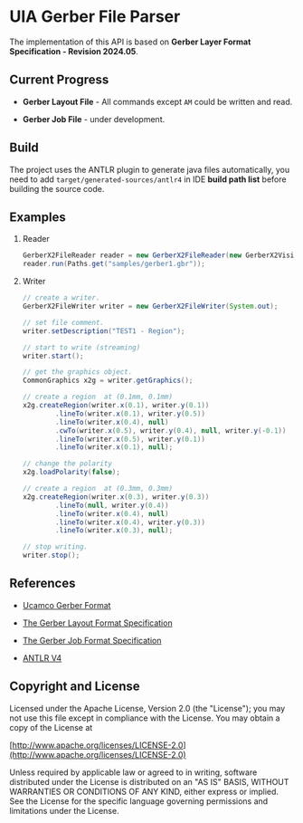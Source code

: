 UIA Gerber File Parser
================

The implementation of this API is based on __Gerber Layer Format Specification - Revision 2024.05__.

## Current Progress

* __Gerber Layout File__ - All commands except `AM` could be written and read.

* __Gerber Job File__ - under development.


## Build

The project uses the ANTLR plugin to generate java files automatically, you need to add `target/generated-sources/antlr4` in IDE __build path list__ before building the source code.  

## Examples

1. Reader

    ```java
    GerberX2FileReader reader = new GerberX2FileReader(new GerberX2Visitor.Console());
    reader.run(Paths.get("samples/gerber1.gbr"));
    ```

1. Writer

    ```java
    // create a writer.
    GerberX2FileWriter writer = new GerberX2FileWriter(System.out);

    // set file comment.
    writer.setDescription("TEST1 - Region");

    // start to write (streaming)
    writer.start();

    // get the graphics object.
    CommonGraphics x2g = writer.getGraphics();

    // create a region  at (0.1mm, 0.1mm)
    x2g.createRegion(writer.x(0.1), writer.y(0.1)) 
            .lineTo(writer.x(0.1), writer.y(0.5))   
            .lineTo(writer.x(0.4), null)
            .cwTo(writer.x(0.5), writer.y(0.4), null, writer.y(-0.1))
            .lineTo(writer.x(0.5), writer.y(0.1))
            .lineTo(writer.x(0.1), null);

    // change the polarity
    x2g.loadPolarity(false);

    // create a region  at (0.3mm, 0.3mm)
    x2g.createRegion(writer.x(0.3), writer.y(0.3))
            .lineTo(null, writer.y(0.4))
            .lineTo(writer.x(0.4), null)
            .lineTo(writer.x(0.4), writer.y(0.3))
            .lineTo(writer.x(0.3), null);

    // stop writing.
    writer.stop();
    ```

## References

* [Ucamco Gerber Format](https://www.ucamco.com/en/gerber)

* [The Gerber Layout Format Specification](https://www.ucamco.com/files/downloads/file_en/456/gerber-layer-format-specification-revision-2024-05_en.pdf?0a46cf1c17c7347e12872141102ea536)

* [The Gerber Job Format Specification](https://www.ucamco.com/files/downloads/file_en/435/gerber-job-format-specification-revision-2020-08_en.pdf?81fa8076a5520c3ef5eb2f76d06a6f47)

* [ANTLR V4](https://www.antlr.org/)


## Copyright and License

Licensed under the Apache License, Version 2.0 (the "License");
you may not use this file except in compliance with the License.
You may obtain a copy of the License at

[http://www.apache.org/licenses/LICENSE-2.0](http://www.apache.org/licenses/LICENSE-2.0)

Unless required by applicable law or agreed to in writing, software
distributed under the License is distributed on an "AS IS" BASIS,
WITHOUT WARRANTIES OR CONDITIONS OF ANY KIND, either express or implied.
See the License for the specific language governing permissions and
limitations under the License.
